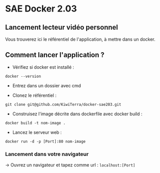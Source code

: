 # SAE Docker 2.03

## Lancement lecteur vidéo personnel
Vous trouverez ici le référentiel de l'application, à mettre dans un docker.

## Comment lancer l'application ?

- Vérifiez si docker est installé :
```shell
docker --version
```

- Entrez dans un dossier avec cmd

- Clonez le référentiel :
 ```shell
git clone git@github.com/KiwiTerra/docker-sae203.git
```

- Construisez l'image décrite dans dockerfile avec docker build : 
```shell
docker build -t nom-image .
```

- Lancez le serveur web :
```shell
docker run -d -p [Port]:80 nom-image
```

### Lancement dans votre navigateur
-> Ouvrez un navigateur et tapez comme url :  ```localhost:[Port]```
